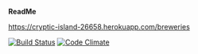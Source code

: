 **ReadMe**

https://cryptic-island-26658.herokuapp.com/breweries

[![Build Status](https://travis-ci.org/iilumme/wadror.png)](https://travis-ci.org/iilumme/wadror)
[![Code Climate](https://codeclimate.com/github/iilumme/wadror.png)](https://codeclimate.com/github/iilumme/wadror)
